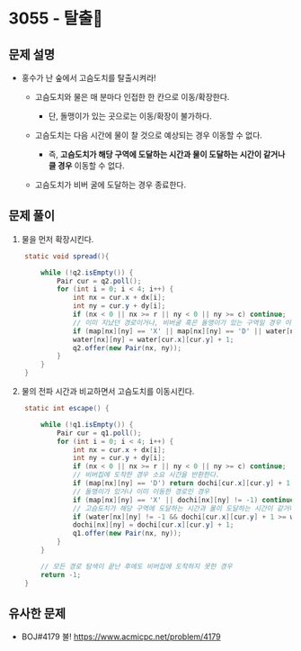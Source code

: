 # 3055 - 탈출🦔

## 문제 설명
- 홍수가 난 숲에서 고슴도치를 탈출시켜라!
  - 고슴도치와 물은 매 분마다 인접한 한 칸으로 이동/확장한다.
    - 단, 돌맹이가 있는 곳으로는 이동/확장이 불가하다.
    

  - 고슴도치는 다음 시간에 물이 찰 것으로 예상되는 경우 이동할 수 없다.
    - 즉, **고슴도치가 해당 구역에 도달하는 시간과 물이 도달하는 시간이 같거나 클 경우** 이동할 수 없다.


  - 고슴도치가 비버 굴에 도달하는 경우 종료한다.

## 문제 풀이
1. 물을 먼저 확장시킨다.
```java
    static void spread(){

        while (!q2.isEmpty()) {
            Pair cur = q2.poll();
            for (int i = 0; i < 4; i++) {
                int nx = cur.x + dx[i];
                int ny = cur.y + dy[i];
                if (nx < 0 || nx >= r || ny < 0 || ny >= c) continue;
                // 이미 지났던 경로이거나, 비버굴 혹은 돌맹이가 있는 구역일 경우 이동하지 않는다.
                if (map[nx][ny] == 'X' || map[nx][ny] == 'D' || water[nx][ny] != -1) continue;
                water[nx][ny] = water[cur.x][cur.y] + 1;
                q2.offer(new Pair(nx, ny));
            }
        }
    }
```
2. 물의 전파 시간과 비교하면서 고슴도치를 이동시킨다.
```java
    static int escape() {

        while (!q1.isEmpty()) {
            Pair cur = q1.poll();
            for (int i = 0; i < 4; i++) {
                int nx = cur.x + dx[i];
                int ny = cur.y + dy[i];
                if (nx < 0 || nx >= r || ny < 0 || ny >= c) continue;
                // 비버집에 도착한 경우 소요 시간을 반환한다.
                if (map[nx][ny] == 'D') return dochi[cur.x][cur.y] + 1;
                // 돌맹이가 있거나 이미 이동한 경로인 경우
                if (map[nx][ny] == 'X' || dochi[nx][ny] != -1) continue;
                // 고슴도치가 해당 구역에 도달하는 시간과 물이 도달하는 시간이 같거나 클 경우 이동 불가
                if (water[nx][ny] != -1 && dochi[cur.x][cur.y] + 1 >= water[nx][ny]) continue;
                dochi[nx][ny] = dochi[cur.x][cur.y] + 1;
                q1.offer(new Pair(nx, ny));
            }
        }

        // 모든 경로 탐색이 끝난 후에도 비버집에 도착하지 못한 경우
        return -1;
    }
```

## 유사한 문제
- BOJ#4179 불! https://www.acmicpc.net/problem/4179